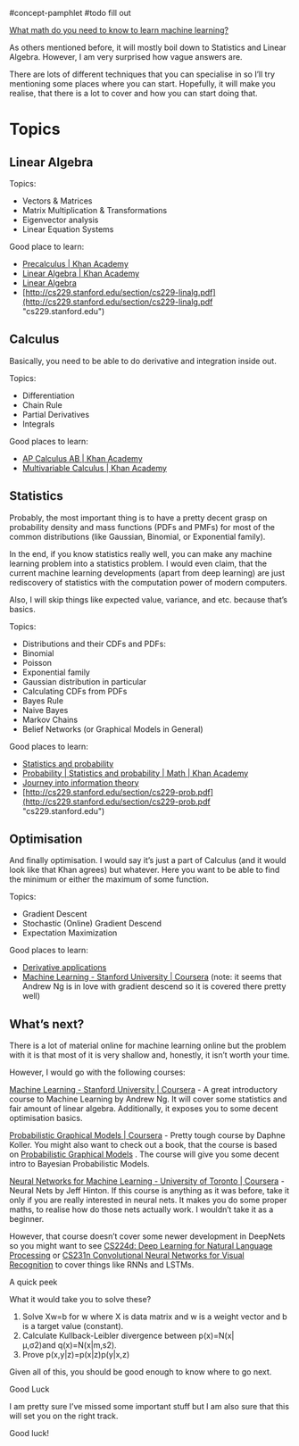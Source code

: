 #concept-pamphlet 
#todo fill out

[What math do you need to know to learn machine learning?](https://www.quora.com/What-math-do-you-need-to-know-to-learn-machine-learning?no_redirect=1)

As others mentioned before, it will mostly boil down to Statistics and Linear Algebra. However, I am very surprised how vague answers are.

There are lots of different techniques that you can specialise in so I’ll try mentioning some places where you can start. Hopefully, it will make you realise, that there is a lot to cover and how you can start doing that.

# Topics 


## Linear Algebra

Topics:

- Vectors & Matrices
- Matrix Multiplication & Transformations
- Eigenvector analysis
- Linear Equation Systems

Good place to learn:

- [Precalculus | Khan Academy](https://www.khanacademy.org/math/precalculus/ "www.khanacademy.org")
- [Linear Algebra | Khan Academy](https://www.khanacademy.org/math/linear-algebra "www.khanacademy.org")
- [Linear Algebra](https://ocw.mit.edu/courses/mathematics/18-06-linear-algebra-spring-2010/index.htm "ocw.mit.edu")
- [http://cs229.stanford.edu/section/cs229-linalg.pdf](http://cs229.stanford.edu/section/cs229-linalg.pdf "cs229.stanford.edu")

## Calculus

Basically, you need to be able to do derivative and integration inside out.

Topics:

- Differentiation
- Chain Rule
- Partial Derivatives
- Integrals

Good places to learn:

- [AP Calculus AB | Khan Academy](https://www.khanacademy.org/math/ap-calculus-ab "www.khanacademy.org")
- [Multivariable Calculus | Khan Academy](https://www.khanacademy.org/math/multivariable-calculus "www.khanacademy.org")

## Statistics

Probably, the most important thing is to have a pretty decent grasp on probability density and mass functions (PDFs and PMFs) for most of the common distributions (like Gaussian, Binomial, or Exponential family).

In the end, if you know statistics really well, you can make any machine learning problem into a statistics problem. I would even claim, that the current machine learning developments (apart from deep learning) are just rediscovery of statistics with the computation power of modern computers.

Also, I will skip things like expected value, variance, and etc. because that’s basics.

Topics:

- Distributions and their CDFs and PDFs:
- Binomial
- Poisson
- Exponential family
- Gaussian distribution in particular
- Calculating CDFs from PDFs
- Bayes Rule
- Naive Bayes
- Markov Chains
- Belief Networks (or Graphical Models in General)

Good places to learn:

- [Statistics and probability](https://www.khanacademy.org/math/statistics-probability "www.khanacademy.org")
- [Probability | Statistics and probability | Math | Khan Academy](https://www.khanacademy.org/math/statistics-probability/probability-library "www.khanacademy.org")
- [Journey into information theory](https://www.khanacademy.org/computing/computer-science/informationtheory "www.khanacademy.org")
- [http://cs229.stanford.edu/section/cs229-prob.pdf](http://cs229.stanford.edu/section/cs229-prob.pdf "cs229.stanford.edu")

## Optimisation

And finally optimisation. I would say it’s just a part of Calculus (and it would look like that Khan agrees) but whatever. Here you want to be able to find the minimum or either the maximum of some function.

Topics:

- Gradient Descent
- Stochastic (Online) Gradient Descend
- Expectation Maximization

Good places to learn:

- [Derivative applications](https://www.khanacademy.org/math/calculus-home/derivative-applications-calc "www.khanacademy.org")
- [Machine Learning - Stanford University | Coursera](https://www.coursera.org/learn/machine-learning "www.coursera.org") (note: it seems that Andrew Ng is in love with gradient descend so it is covered there pretty well)

## What’s next?

There is a lot of material online for machine learning online but the problem with it is that most of it is very shallow and, honestly, it isn’t worth your time.

However, I would go with the following courses:

[Machine Learning - Stanford University | Coursera](https://www.coursera.org/learn/machine-learning "www.coursera.org") - A great introductory course to Machine Learning by Andrew Ng. It will cover some statistics and fair amount of linear algebra. Additionally, it exposes you to some decent optimisation basics.

[Probabilistic Graphical Models | Coursera](https://www.coursera.org/specializations/probabilistic-graphical-models "www.coursera.org") - Pretty tough course by Daphne Koller. You might also want to check out a book, that the course is based on [Probabilistic Graphical Models](http://pgm.stanford.edu/ "pgm.stanford.edu") . The course will give you some decent intro to Bayesian Probabilistic Models.

[Neural Networks for Machine Learning - University of Toronto | Coursera](https://www.coursera.org/learn/neural-networks "www.coursera.org") - Neural Nets by Jeff Hinton. If this course is anything as it was before, take it only if you are really interested in neural nets. It makes you do some proper maths, to realise how do those nets actually work. I wouldn’t take it as a beginner.

However, that course doesn’t cover some newer development in DeepNets so you might want to see [CS224d: Deep Learning for Natural Language Processing](http://cs224d.stanford.edu/syllabus.html "cs224d.stanford.edu") or [CS231n Convolutional Neural Networks for Visual Recognition](http://cs231n.github.io/ "cs231n.github.io") to cover things like RNNs and LSTMs.

A quick peek

What it would take you to solve these?

1. Solve Xw=b for w where X is data matrix and w is a weight vector and b is a target value (constant).
2. Calculate Kullback-Leibler divergence between p(x)=N(x|μ,σ2)and q(x)=N(x|m,s2).
3. Prove p(x,y|z)=p(x|z)p(y|x,z)

Given all of this, you should be good enough to know where to go next.

Good Luck

I am pretty sure I’ve missed some important stuff but I am also sure that this will set you on the right track.

Good luck!